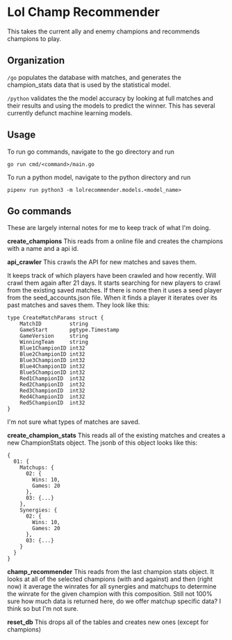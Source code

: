 # Lol Champ Recommender
This takes the current ally and enemy champions and recommends champions to play.

## Organization
`/go`  populates the database with matches, and generates the champion_stats data that is used by the statistical model.

`/python` validates the the model accuracy by looking at full matches and their results and using the models to predict the winner. This has several currently defunct machine learning models.

## Usage
To run go commands, navigate to the go directory and run
```
go run cmd/<command>/main.go
```

To run a python model, navigate to the python directory and run
```
pipenv run python3 -m lolrecommender.models.<model_name>
```

## Go commands
These are largely internal notes for me to keep track of what I'm doing.

**create_champions**
This reads from a online file and creates the champions with a name and a api id.

**api_crawler**
This crawls the API for new matches and saves them.

It keeps track of which players have been crawled and how recently. Will crawl them again after 21 days.
It starts searching for new players to crawl from the existing saved matches. If there is none then it uses a seed player from the seed_accounts.json file.
When it finds a player it iterates over its past matches and saves them. They look like this:
```
type CreateMatchParams struct {
	MatchID         string
	GameStart       pgtype.Timestamp
	GameVersion     string
	WinningTeam     string
	Blue1ChampionID int32
	Blue2ChampionID int32
	Blue3ChampionID int32
	Blue4ChampionID int32
	Blue5ChampionID int32
	Red1ChampionID  int32
	Red2ChampionID  int32
	Red3ChampionID  int32
	Red4ChampionID  int32
	Red5ChampionID  int32
}
```
I'm not sure what types of matches are saved.


**create_champion_stats**
This reads all of the existing matches and creates a new ChampionStats object.
The jsonb of this object looks like this:
```
{
  01: {
    Matchups: {
      02: {
        Wins: 10,
        Games: 20
      },
      03: {...}
    },
    Synergies: {
      02: {
        Wins: 10,
        Games: 20
      },
      03: {...}
    }
  }
}
```


**champ_recommender**
This reads from the last champion stats object.
It looks at all of the selected champions (with and against) and then (right now) it average the winrates for all synergies and matchups to determine the winrate for the given champion with this composition.
Still not 100% sure how much data is returned here, do we offer matchup specific data? I think so but I'm not sure.

**reset_db**
This drops all of the tables and creates new ones (except for champions)

